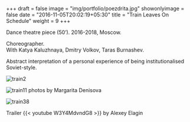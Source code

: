 +++
draft = false
image = "img/portfolio/poezdrita.jpg"
showonlyimage = false
date = "2016-11-05T20:02:19+05:30"
title = "Train Leaves On Schedule"
weight = 9
+++

Dance theatre piece (50’). 
2016-2018, Moscow.
<!--more-->

Choreographer.  
With Katya Kaluzhnaya, Dmitry Volkov, Taras Burnashev.

Abstract interpretation of a personal experience of being institutionalised Soviet-style.


![train2][1]

![train11][2]
photos by Margarita Denisova

![train38][3]



Trailer
{{< youtube W3Y4MdvndG8 >}}
by Alexey Elagin



[1]: /img/portfolio/train2.jpg
[2]: /img/portfolio/train11.jpg
[3]: /img/portfolio/train-38.jpg